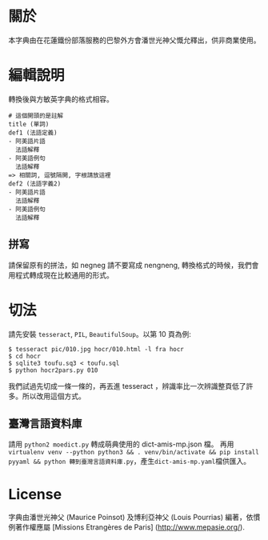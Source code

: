 關於
====
本字典由在花蓮鐵份部落服務的巴黎外方會潘世光神父慨允釋出，供非商業使用。


編輯說明
========
轉換後與方敏英字典的格式相容。

```
# 這個開頭的是註解
title (單詞)
def1 (法語定義)
- 阿美語片語
  法語解釋
- 阿美語例句
  法語解釋
=> 相關詞, 逗號隔開, 字根請放這裡
def2 (法語字義2)
- 阿美語片語
  法語解釋
- 阿美語例句
  法語解釋
```

拼寫
----
請保留原有的拼法，如 negneg 請不要寫成 nengneng, 轉換格式的時候，我們會用程式轉成現在比較通用的形式。


切法
====
請先安裝 `tesseract`, `PIL`, `BeautifulSoup`。以第 10 頁為例:
```
$ tesseract pic/010.jpg hocr/010.html -l fra hocr
$ cd hocr
$ sqlite3 toufu.sq3 < toufu.sql
$ python hocr2pars.py 010
```
我們試過先切成一條一條的，再丟進 tesseract ，辨識率比一次辨識整頁低了許多。所以改用這個方式。

臺灣言語資料庫
----
請用 `python2 moedict.py` 轉成萌典使用的 dict-amis-mp.json 檔。
再用 `virtualenv venv --python python3 && . venv/bin/activate && pip install pyyaml && python 轉到臺灣言語資料庫.py`，產生`dict-amis-mp.yaml`檔供匯入。

License
=======
字典由潘世光神父 (Maurice Poinsot) 及博利亞神父 (Louis Pourrias) 編著，依慣例著作權應屬 [Missions Etrangères de Paris] (http://www.mepasie.org/).
